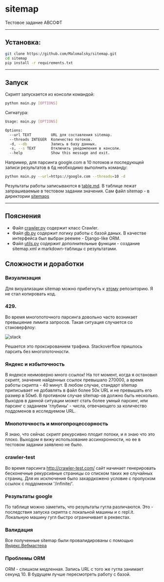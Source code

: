 # sitemap
Тестовое задание АВСОФТ

--- 

## Установка: 

```bash
git clone https://github.com/Malomalsky/sitemap.git
cd sitemap
pip install -r requirements.txt
```

--- 
## Запуск
Скрипт запускается из консоли командой:

```bash
python main.py [OPTIONS]
```

Сигнатура: 

```bash
Usage: main.py [OPTIONS]

Options:
  --url TEXT         URL для составления sitemap.
  --threads INTEGER  Количество потоков.
  -d, --db           Запись в базу данных.
  -s, --s TEXT       Отключить уведомления в консоли.
  --help             Show this message and exit.
```

Например, для парсинга google.com в 10 потоков и последующей записи результатов в бд необходимо выполнить команду: 

```bash
python main.py --url=https://google.com --threads=10 -d
```

Результаты работы записываются в [table.md](https://github.com/Malomalsky/sitemap/blob/master/table.md). В таблице лежат запрашиваемые в тестовом задании значения. 
Сам файл sitemap - в директории [sitemaps](https://github.com/Malomalsky/sitemap/tree/master/sitemaps)

--- 
## Пояснения 

* Файл [crawler.py](https://github.com/Malomalsky/sitemap/blob/master/sitemap/crawler.py) содержит класс Crawler. 
* Файл [db.py](https://github.com/Malomalsky/sitemap/blob/master/sitemap/db.py) содержит логику работы с базой даных. В качестве интерфейса был выбран peewee - Django-like ORM.
* Файл [utils.py](https://github.com/Malomalsky/sitemap/blob/master/sitemap/utils.py) содержит дополнительные функции - создание sitemap.xml и markdown-таблицы с результатами. 

## Сложности и доработки

### Визуализация

Для визуализации sitemap можно прибегнуть к [этому](https://github.com/Ayima/sitemap-visualization-tool) репозиторию. Я не стал копировать код. 

### 429.
Во время многопоточного парсинга довольно часто возникает превышение лимита запросов. Такая ситуация случается со стаковерфлоу: 

![stack](https://raw.githubusercontent.com/Malomalsky/knowledge_base/master/g-book/stackoverflow.PNG?token=AGSNIZ6YTM6FF3VP7RTSGITAHDECI)

Решается это проксированием трафика. 
Stackoverflow пришлось парсить без многопоточности. 

### Яндекс и избыточность
В яндексе неимоверно много ссылок! На тот момент, когда я остановил скрипт, значение найденных ссылок превышало 270000, а время работы скрипта - 40 минут. 
В любом случае, стандарт sitemap приписывает не добавлять в файл более 50к URL и не превышать его размер в 50мб. В противном случае sitemap-ов должно быть несколько. 
Выходов в данной ситуации может стать более умный парсинг, или парсинг с заданием 'глубины' - числа, отвечающего за количество поддоменов в исследуемом URL. 

### Мнопоточность и многопроцессорность 
Я знаю, что сейчас скрипт рекурсивно плодит потоки, и я знаю что это плохо. Выходом я вижу использование ассинхронности, но ее в тестовом задании заявлено не было. 

### crawler-test
Во время парсинга http://crawler-test.com/ сайт начинает генерировать бесконечные рекурсивные страницы со списком таких же случайных страниц. Для их исключения было захардкожено условие с пропуском ссылок с поддоменом '/infinite/'.  

### Результаты google 
По таблице можно заметить, что результаты гугла различаются. Это - последствия запуска скрипта с локальной машины и с repl.it. Локальную машину гугл быстро ограничивает в реквестах. 

### Валидация
Все полученные sitemap были провалидированы с помощью [Яндекс.Вебмастера](https://webmaster.yandex.ru/tools/sitemap/)

### Проблемы ORM 
ORM - слишком медленная. Запись URL с того же гугла занимает секунд 10. В будущем лучше пересмотреть работу с базой. 
